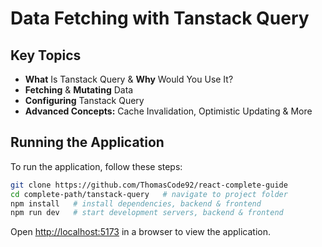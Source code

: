 # Data Fetching with Tanstack Query

## Key Topics

- **What** Is Tanstack Query & **Why** Would You Use It?
- **Fetching** & **Mutating** Data
- **Configuring** Tanstack Query
- **Advanced Concepts:** Cache Invalidation, Optimistic Updating & More

## Running the Application

To run the application, follow these steps:

```bash
git clone https://github.com/ThomasCode92/react-complete-guide
cd complete-path/tanstack-query   # navigate to project folder
npm install   # install dependencies, backend & frontend
npm run dev   # start development servers, backend & frontend
```

Open [http://localhost:5173](http://localhost:5173) in a browser to view the application.
